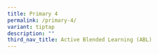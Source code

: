 ```yaml
---
title: Primary 4
permalink: /primary-4/
variant: tiptap
description: ""
third_nav_title: Active Blended Learning (ABL)
---
```

